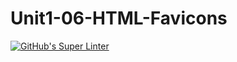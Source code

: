 #  Unit1-06-HTML-Favicons
[![GitHub's Super Linter](https://github.com/ICS20-Programming-davidu/-Unit1-06-HTML-Favicons/workflows/GitHub's%20Super%20Linter/badge.svg)](https://github.com/ICS20-Programming-davidu/-Unit1-06-HTML-Favicons/actions)